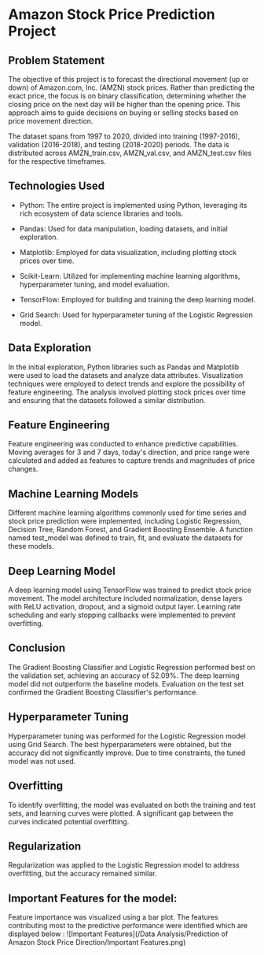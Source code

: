 # Amazon Stock Price Prediction Project
## Problem Statement
The objective of this project is to forecast the directional movement (up or down) of Amazon.com, Inc. (AMZN) stock prices. Rather than predicting the exact price, the focus is on binary classification, determining whether the closing price on the next day will be higher than the opening price. This approach aims to guide decisions on buying or selling stocks based on price movement direction.

The dataset spans from 1997 to 2020, divided into training (1997-2016), validation (2016-2018), and testing (2018-2020) periods. The data is distributed across AMZN_train.csv, AMZN_val.csv, and AMZN_test.csv files for the respective timeframes.

## Technologies Used
- Python: The entire project is implemented using Python, leveraging its rich ecosystem of data science libraries and tools.

- Pandas: Used for data manipulation, loading datasets, and initial exploration.

- Matplotlib: Employed for data visualization, including plotting stock prices over time.

- Scikit-Learn: Utilized for implementing machine learning algorithms, hyperparameter tuning, and model evaluation.

- TensorFlow: Employed for building and training the deep learning model.

- Grid Search: Used for hyperparameter tuning of the Logistic Regression model.

## Data Exploration
In the initial exploration, Python libraries such as Pandas and Matplotlib were used to load the datasets and analyze data attributes. Visualization techniques were employed to detect trends and explore the possibility of feature engineering. The analysis involved plotting stock prices over time and ensuring that the datasets followed a similar distribution.

## Feature Engineering
Feature engineering was conducted to enhance predictive capabilities. Moving averages for 3 and 7 days, today's direction, and price range were calculated and added as features to capture trends and magnitudes of price changes.

## Machine Learning Models
Different machine learning algorithms commonly used for time series and stock price prediction were implemented, including Logistic Regression, Decision Tree, Random Forest, and Gradient Boosting Ensemble. A function named test_model was defined to train, fit, and evaluate the datasets for these models.

## Deep Learning Model
A deep learning model using TensorFlow was trained to predict stock price movement. The model architecture included normalization, dense layers with ReLU activation, dropout, and a sigmoid output layer. Learning rate scheduling and early stopping callbacks were implemented to prevent overfitting.

## Conclusion
The Gradient Boosting Classifier and Logistic Regression performed best on the validation set, achieving an accuracy of 52.09%. The deep learning model did not outperform the baseline models. Evaluation on the test set confirmed the Gradient Boosting Classifier's performance.

## Hyperparameter Tuning
Hyperparameter tuning was performed for the Logistic Regression model using Grid Search. The best hyperparameters were obtained, but the accuracy did not significantly improve. Due to time constraints, the tuned model was not used.

## Overfitting
To identify overfitting, the model was evaluated on both the training and test sets, and learning curves were plotted. A significant gap between the curves indicated potential overfitting.

## Regularization
Regularization was applied to the Logistic Regression model to address overfitting, but the accuracy remained similar.

## Important Features for the model: 
Feature importance was visualized using a bar plot. The features contributing most to the predictive performance were identified which are displayed below :
![Important Features](/Data Analysis/Prediction of Amazon Stock Price Direction/Important Features.png)

